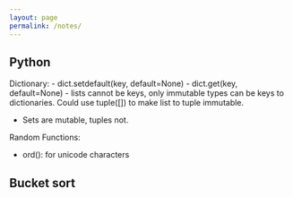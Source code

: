 ```yaml
---
layout: page
permalink: /notes/
---
```


<h2>Python</h2>
Dictionary:
- dict.setdefault(key, default=None)
- dict.get(key, default=None)
- lists cannot be keys, only immutable types can be keys to dictionaries. Could use tuple([]) to make list to tuple immutable. 

- Sets are mutable, tuples not.


Random Functions:
- ord(): for unicode characters

Bucket sort
- 